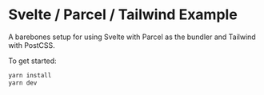 # Svelte / Parcel / Tailwind Example

A barebones setup for using Svelte with Parcel as the bundler and Tailwind with PostCSS.

To get started:

```sh
yarn install
yarn dev
```

